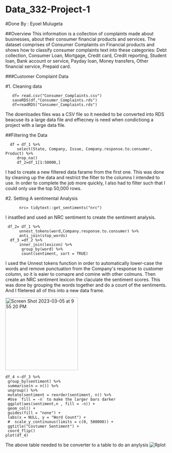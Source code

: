 # Data_332-Project-1
#Done By : Eyoel Mulugeta 

##Overview
This information is a collection of complaints made about businesses, about their consumer financial products and services. The dataset comprises of Consumer Complaints on Financial products and shows how to classify consumer complaints text into these categories: Debt collection, Consumer Loan, Mortgage, Credit card, Credit reporting, Student loan, Bank account or service, Payday loan, Money transfers, Other financial service, Prepaid card.

###Customer Complaint Data 

#1. Cleaning data
   
       df= read.csv("Consumer_Complaints.csv")
       saveRDS(df,"Consumer_Complaints.rds")
       df=readRDS("Consumer_Complaints.rds")
  
The downloades files was a CSV file so it needed to be converted into RDS beacuse its a large data file and effiecney is need when condictiong a project with a large data file. 

##Filtering the Data 

      df = df_1 %>%
         select(State, Company, Issue, Company.response.to.consumer, Product) %>%
         drop_na()
         df_2=df_1[1:50000,]

I had to create  a new filtered data farame from the first one. This was done by cleaning up the data and restrict the filter to the columns I intended to use. In order to complete the job more quickly, I also had to filter such that I could only use the top 50,000 rows.

#2. Setting A sentimental Analysis

          nrc= tidytext::get_sentiments("nrc")
I insatlled and used an NRC sentiment to create the sentiment analysis. 

     df_2= df_1 %>%
          unnest_tokens(word,Company.response.to.consumer) %>%
          anti_join(stop_words)
      df_3 =df_2 %>% 
          inner_join(lexicon) %>% 
           group_by(word) %>% 
           count(sentiment, sort = TRUE) 
I used the Unnest tokens function in order to automatically lower-case the words and remove punctuation from the Company's response to customer column, so it is eaier to comapre and comine with other colmuns. Then create an NRC sentiment lexicon the claculate the sentiment scores. This was done by grouping the words together and do a count of the sentiments. And I filetered all of this into a new data frame. 

<img width="226" alt="Screen Shot 2023-03-05 at 9 55 20 PM" src="https://user-images.githubusercontent.com/112992643/223016941-8f88dd0c-8ec9-483d-b745-16a9ecaa6c98.png">

    df_4 <-df_3 %>%
     group_by(sentiment) %>%
     summarise(n = n()) %>%
     ungroup() %>%
     mutate(sentiment = reorder(sentiment, n)) %>%
     #Use `fill = -n` to make the larger bars darker
     ggplot(aes(sentiment,n , fill = -n)) +
     geom_col() +
     guides(fill = "none") + 
     labs(x = NULL, y = "Word Count") +
     #  scale_y_continuous(limits = c(0, 500000)) + 
     ggtitle("Costumer Sentiment") +
     coord_flip()
    plot(df_4)
    
The above table needed to be converter to a table to do an anylysis 
![Rplot](https://user-images.githubusercontent.com/112992643/223017615-6a2a5561-70ba-4250-bb68-bad9c0e0a8e5.png)






